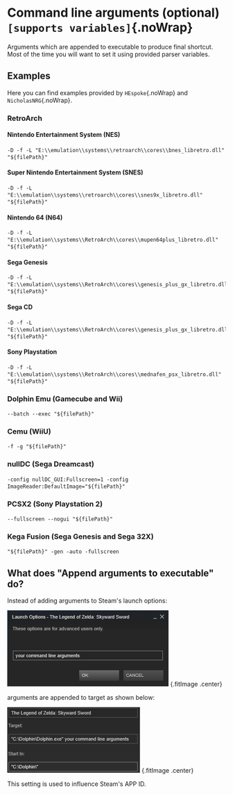 # Command line arguments (optional) `[supports variables]`{.noWrap}

Arguments which are appended to executable to produce final shortcut. Most of the time you will want to set it using provided parser variables.

## Examples

Here you can find examples provided by `HEspoke`{.noWrap} and `NicholasNRG`{.noWrap}.

### RetroArch

#### Nintendo Entertainment System (NES)
```
-D -f -L "E:\\emulation\\systems\\retroarch\\cores\\bnes_libretro.dll" "${filePath}"
```
#### Super Nintendo Entertainment System (SNES)
```
-D -f -L "E:\\emulation\\systems\\retroarch\\cores\\snes9x_libretro.dll" "${filePath}"
```
#### Nintendo 64 (N64)
```
-D -f -L "E:\\emulation\\systems\\RetroArch\\cores\\mupen64plus_libretro.dll" "${filePath}"
```
#### Sega Genesis
```
-D -f -L "E:\\emulation\\systems\\RetroArch\\cores\\genesis_plus_gx_libretro.dll" "${filePath}"
```
#### Sega CD
```
-D -f -L "E:\\emulation\\systems\\RetroArch\\cores\\genesis_plus_gx_libretro.dll" "${filePath}"
```
#### Sony Playstation
```
-D -f -L "E:\\emulation\\systems\\RetroArch\\cores\\mednafen_psx_libretro.dll" "${filePath}"
```

### Dolphin Emu (Gamecube and Wii)

```
--batch --exec "${filePath}"
```

### Cemu (WiiU)

```
-f -g "${filePath}"
```

### nullDC (Sega Dreamcast)

```
-config nullDC_GUI:Fullscreen=1 -config ImageReader:DefaultImage="${filePath}"
```

### PCSX2 (Sony Playstation 2)

```
--fullscreen --nogui "${filePath}"
```

### Kega Fusion (Sega Genesis and Sega 32X)

```
"${filePath}" -gen -auto -fullscreen
```

## What does "Append arguments to executable" do?

Instead of adding arguments to Steam's launch options:

![Not appended arguments](../../../images/cmd-not-appended.png) {.fitImage .center}

arguments are appended to target as shown below:

![Appended arguments](../../../images/cmd-appended.png) {.fitImage .center}

This setting is used to influence Steam's APP ID.
